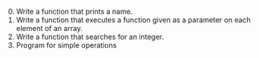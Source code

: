 0.  Write a function that prints a name.
1. Write a function that executes a function given as a parameter on each element of an array.
2. Write a function that searches for an integer.
3. Program for simple operations